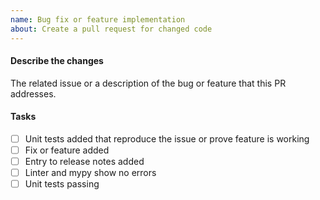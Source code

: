 ```yaml
---
name: Bug fix or feature implementation
about: Create a pull request for changed code
---
```


<!--
Please prefix your PR title with [WIP] for PRs that are still in progress.
-->

#### Describe the changes
The related issue or a description of the bug or feature that this PR addresses.

#### Tasks
- [ ] Unit tests added that reproduce the issue or prove feature is working
- [ ] Fix or feature added
- [ ] Entry to release notes added
- [ ] Linter and mypy show no errors
- [ ] Unit tests passing
